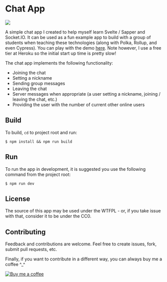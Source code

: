 # Chat App

![](./screens/screen1.png)

A simple chat app I created to help myself learn Svelte / Sapper and Socket.IO. It can be used as a fun example app to build with a group of students when teaching these technologies (along with Polka, Rollup, and even Cypress). You can play with the demo [here](https://chat-app-svelte.herokuapp.com). Note however, I use a free tier at Heroku so the initial start up time is pretty slow!

The chat app implements the following functionality:
* Joining the chat
* Setting a nickname
* Sending group messages
* Leaving the chat
* Server messages when appropriate (a user setting a nickname, joining / leaving the chat, etc.)
* Providing the user with the number of current other online users

## Build
To build, `cd` to project root and run:
```
$ npm install && npm run build
```

## Run
To run the app in development, it is suggested you use the following command from the project root:
```
$ npm run dev
```

## License
The source of this app may be used under the WTFPL - or, if you take issue with that, consider it to be under the CC0.

## Contributing
Feedback and contributions are welcome. Feel free to create issues, fork, submit pull requests, etc.

Finally, if you want to contribute in a different way, you can always buy me a coffee ^_^

[![Buy me a coffee](https://www.buymeacoffee.com/assets/img/custom_images/purple_img.png)](https://www.buymeacoffee.com/tmns)
